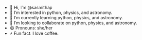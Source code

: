 - 👋 Hi, I’m @sasmithap
- 👀 I’m interested in python, physics, and astronomy.
- 🌱 I’m currently learning python, physics, and astronomy.
- 💞️ I’m looking to collaborate on python, physics, and astronomy.
- 😄 Pronouns: she/her
- ⚡ Fun fact: I love coffee.

<!---
sasmithap/sasmithap is a ✨ special ✨ repository because its `README.md` (this file) appears on your GitHub profile.
You can click the Preview link to take a look at your changes.
--->
